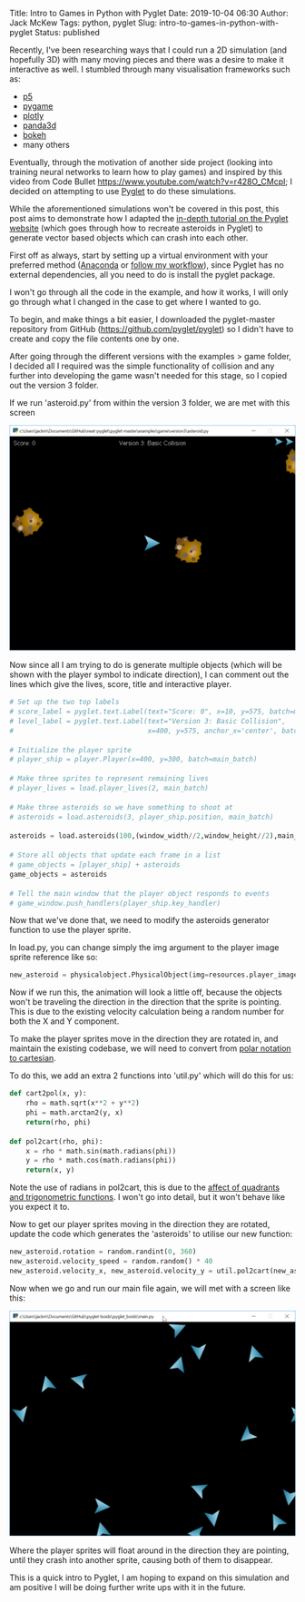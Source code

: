Title: Intro to Games in Python with Pyglet
Date: 2019-10-04 06:30
Author: Jack McKew
Tags: python, pyglet
Slug: intro-to-games-in-python-with-pyglet
Status: published

Recently, I've been researching ways that I could run a 2D simulation (and hopefully 3D) with many moving pieces and there was a desire to make it interactive as well. I stumbled through many visualisation frameworks such as:

-   [p5](https://pypi.org/project/p5/)
-   [pygame](https://www.pygame.org/news)
-   [plotly](https://plot.ly/)
-   [panda3d](https://www.panda3d.org/)
-   [bokeh](https://bokeh.pydata.org/en/latest/)
-   many others

Eventually, through the motivation of another side project (looking into training neural networks to learn how to play games) and inspired by this video from Code Bullet <https://www.youtube.com/watch?v=r428O_CMcpI>; I decided on attempting to use [Pyglet](https://pyglet.readthedocs.io/en/stable/) to do these simulations.

While the aforementioned simulations won't be covered in this post, this post aims to demonstrate how I adapted the [in-depth tutorial on the Pyglet website](https://pyglet.readthedocs.io/en/stable/programming_guide/examplegame.html) (which goes through how to recreate asteroids in Pyglet) to generate vector based objects which can crash into each other.

First off as always, start by setting up a virtual environment with your preferred method ([Anaconda](https://jmckew.com/2019/01/11/episode-8-anaconda/) or [follow my workflow](https://jmckew.com/2019/08/30/python-project-workflow/)), since Pyglet has no external dependencies, all you need to do is install the pyglet package.

I won't go through all the code in the example, and how it works, I will only go through what I changed in the case to get where I wanted to go.

To begin, and make things a bit easier, I downloaded the pyglet-master repository from GitHub (<https://github.com/pyglet/pyglet>) so I didn't have to create and copy the file contents one by one.

After going through the different versions with the examples \> game folder, I decided all I required was the simple functionality of collision and any further into developing the game wasn't needed for this stage, so I copied out the version 3 folder.

If we run 'asteroid.py' from within the version 3 folder, we are met with this screen

![full_game_screen](..\img\intro-to-games-in-python-with-pyglet\image.png)

Now since all I am trying to do is generate multiple objects (which will be shown with the player symbol to indicate direction), I can comment out the lines which give the lives, score, title and interactive player.

``` python
# Set up the two top labels
# score_label = pyglet.text.Label(text="Score: 0", x=10, y=575, batch=main_batch)
# level_label = pyglet.text.Label(text="Version 3: Basic Collision",
#                                 x=400, y=575, anchor_x='center', batch=main_batch)

# Initialize the player sprite
# player_ship = player.Player(x=400, y=300, batch=main_batch)

# Make three sprites to represent remaining lives
# player_lives = load.player_lives(2, main_batch)

# Make three asteroids so we have something to shoot at 
# asteroids = load.asteroids(3, player_ship.position, main_batch)

asteroids = load.asteroids(100,(window_width//2,window_height//2),main_batch)

# Store all objects that update each frame in a list
# game_objects = [player_ship] + asteroids
game_objects = asteroids

# Tell the main window that the player object responds to events
# game_window.push_handlers(player_ship.key_handler)
```

Now that we've done that, we need to modify the asteroids generator function to use the player sprite.

In load.py, you can change simply the img argument to the player image sprite reference like so:

``` python
new_asteroid = physicalobject.PhysicalObject(img=resources.player_image,                                                     x=asteroid_x, y=asteroid_y,                                                 batch=batch)
```

Now if we run this, the animation will look a little off, because the objects won't be traveling the direction in the direction that the sprite is pointing. This is due to the existing velocity calculation being a random number for both the X and Y component.

To make the player sprites move in the direction they are rotated in, and maintain the existing codebase, we will need to convert from [polar notation to cartesian](https://www.mathsisfun.com/polar-cartesian-coordinates.html).

To do this, we add an extra 2 functions into 'util.py' which will do this for us:

``` python
def cart2pol(x, y):
    rho = math.sqrt(x**2 + y**2)
    phi = math.arctan2(y, x)
    return(rho, phi)

def pol2cart(rho, phi):
    x = rho * math.sin(math.radians(phi))
    y = rho * math.cos(math.radians(phi))
    return(x, y)
```

Note the use of radians in pol2cart, this is due to the [affect of quadrants and trigonometric functions](https://www.sparknotes.com/math/trigonometry/trigonometricfunctions/section3/). I won't go into detail, but it won't behave like you expect it to.

Now to get our player sprites moving in the direction they are rotated, update the code which generates the 'asteroids' to utilise our new function:

``` python
new_asteroid.rotation = random.randint(0, 360)
new_asteroid.velocity_speed = random.random() * 40
new_asteroid.velocity_x, new_asteroid.velocity_y = util.pol2cart(new_asteroid.velocity_speed,new_asteroid.rotation)
```

Now when we go and run our main file again, we will met with a screen like this:

![boids_screen](..\img\intro-to-games-in-python-with-pyglet\image-1.png)

Where the player sprites will float around in the direction they are pointing, until they crash into another sprite, causing both of them to disappear.

This is a quick intro to Pyglet, I am hoping to expand on this simulation and am positive I will be doing further write ups with it in the future.
